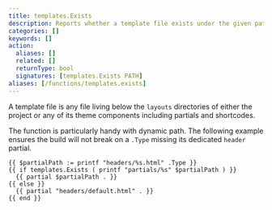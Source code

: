 ```yaml
---
title: templates.Exists
description: Reports whether a template file exists under the given path relative to the layouts directory.
categories: []
keywords: []
action:
  aliases: []
  related: []
  returnType: bool
  signatures: [templates.Exists PATH]
aliases: [/functions/templates.exists]
---
```


A template file is any file living below the `layouts` directories of either the project or any of its theme components including partials and shortcodes.

The function is particularly handy with dynamic path. The following example ensures the build will not break on a `.Type` missing its dedicated `header` partial.

```go-html-template
{{ $partialPath := printf "headers/%s.html" .Type }}
{{ if templates.Exists ( printf "partials/%s" $partialPath ) }}
  {{ partial $partialPath . }}
{{ else }}
  {{ partial "headers/default.html" . }}
{{ end }}
```
